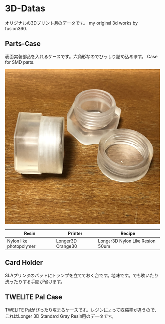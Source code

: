 # 3D-Datas

オリジナルの3Dプリント用のデータです。
my original 3d works by fusion360.


## Parts-Case

表面実装部品を入れるケースです。六角形なのでびっしり詰め込めます。
Case for SMD parts. 

![image](Parts-Case/IMG_0818.jpg)

| Resin | Printer | Recipe |
---|---|---
| Nylon like photopolymer | Longer3D Orange30 | Longer3D Nylon Like Resion 50um |

## Card Holder

SLAプリンタのバットにトランプを立てておく台です。地味です。でも吹いたり洗ったりする手間が省けます。

## TWELITE Pal Case

TWELITE Palがぴったり収まるケースです。レジンによって収縮率が違うので、これはLonger 3D Standard Gray Resin用のデータです。
